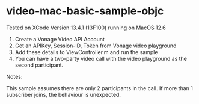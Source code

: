 # video-mac-basic-sample-objc

Tested on XCode Version 13.4.1 (13F100) running on MacOS 12.6

1. Create a Vonage Video API Account
2. Get an APIKey, Session-ID, Token from Vonage video playground
3. Add these details to ViewController.m and run the sample
4. You can have a two-party video call with the video playground as the second participant.

Notes:

This sample assumes there are only 2 participants in the call. If more than 1 subscriber joins, the behaviour is unexpected.
